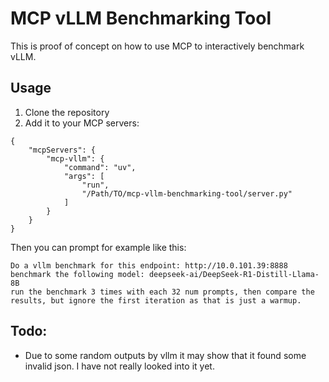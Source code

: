 # MCP vLLM Benchmarking Tool

This is proof of concept on how to use MCP to interactively benchmark vLLM.

## Usage

1. Clone the repository
2. Add it to your MCP servers:
```
{
    "mcpServers": {
        "mcp-vllm": {
            "command": "uv",
            "args": [
                "run",
                "/Path/TO/mcp-vllm-benchmarking-tool/server.py"
            ]
        }
    }
}
```

Then you can prompt for example like this:

```
Do a vllm benchmark for this endpoint: http://10.0.101.39:8888 
benchmark the following model: deepseek-ai/DeepSeek-R1-Distill-Llama-8B 
run the benchmark 3 times with each 32 num prompts, then compare the results, but ignore the first iteration as that is just a warmup.
```


## Todo:

- Due to some random outputs by vllm it may show that it found some invalid json. I have not really looked into it yet.